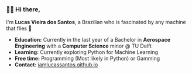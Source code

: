 ### 👋🏽 Hi there,
 I'm **Lucas Vieira dos Santos**, a Brazilian who is fascinated by any machine that flies 🚀 <br>
 - **Education:** Currently in the last year of a Bachelor in **Aerospace Engineering** with a **Computer Science** minor @ TU Delft
 - **Learning:** Currently exploring Python for Machine Learning
 - **Free time:** Programming (Most likely in Python) or Gamming
 - **Contact:** [iamlucassantos.github.io](http://iamlucassantos.github.io/)
